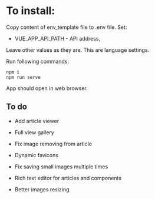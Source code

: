 # To install: 
Copy content of env_template file to .env file.
Set:
- VUE_APP_API_PATH - API address, 

Leave other values as they are. This are language settings.

Run following commands:
```
npm i
npm run serve
```

App should open in web browser.

## To do
- Add article viewer
- Full view gallery
- Fix image removing from article

- Dynamic favicons
- Fix saving small images multiple times
- Rich text editor for articles and components
- Better images resizing
